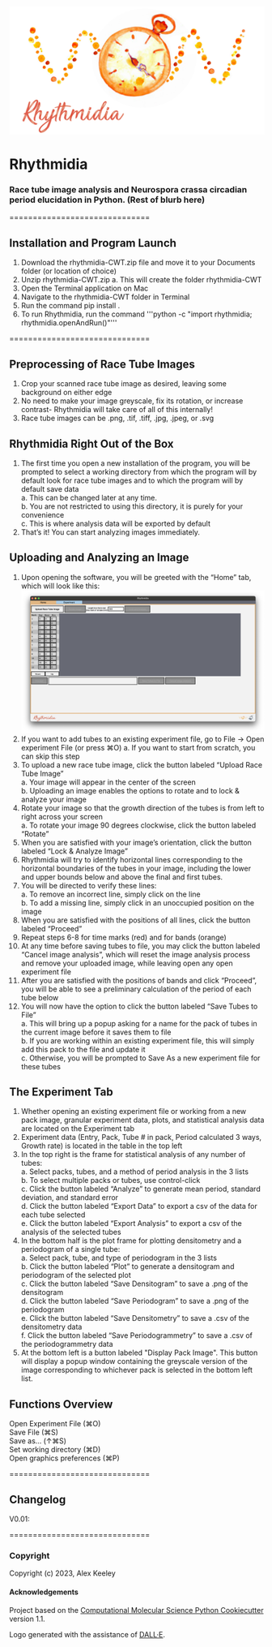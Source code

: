 ![rhythmidia](rhythmidiaLogoBanner.jpg)

Rhythmidia
==============================
<!--[//]: # (Badges)
[![GitHub Actions Build Status](https://github.com/REPLACE_WITH_OWNER_ACCOUNT/rhythmidia/workflows/CI/badge.svg)](https://github.com/REPLACE_WITH_OWNER_ACCOUNT/rhythmidia/actions?query=workflow%3ACI)
[![codecov](https://codecov.io/gh/REPLACE_WITH_OWNER_ACCOUNT/Rhythmidia/branch/main/graph/badge.svg)](https://codecov.io/gh/REPLACE_WITH_OWNER_ACCOUNT/Rhythmidia/branch/main)-->

### Race tube image analysis and Neurospora crassa circadian period elucidation in Python. (Rest of blurb here)
==============================
## Installation and Program Launch
1. Download the rhythmidia-CWT.zip file and move it to your Documents folder (or location of choice)
2. Unzip rhythmidia-CWT.zip
    a. This will create the folder rhythmidia-CWT
3. Open the Terminal application on Mac
4. Navigate to the rhythmidia-CWT folder in Terminal
5. Run the command pip install .
6. To run Rhythmidia, run the command '''python -c "import rhythmidia; rhythmidia.openAndRun()"'''

==============================
## Preprocessing of Race Tube Images
1. Crop your scanned race tube image as desired, leaving some background on either edge
2. No need to make your image greyscale, fix its rotation, or increase contrast- Rhythmidia will take care of all of this internally!
3. Race tube images can be .png, .tif, .tiff, .jpg, .jpeg, or .svg

## Rhythmidia Right Out of the Box
1. The first time you open a new installation of the program, you will be prompted to select a working directory from which the program will by default look for race tube images and to which the program will by default save data<br />
    a. This can be changed later at any time.<br />
    b. You are not restricted to using this directory, it is purely for your convenience<br />
    c. This is where analysis data will be exported by default<br />
2. That’s it! You can start analyzing images immediately.

## Uploading and Analyzing an Image
1. Upon opening the software, you will be greeted with the “Home” tab, which will look like this:
![Home Tab (blank)](screenshots/HomeTabBlank.png)
2. If you want to add tubes to an existing experiment file, go to File -> Open experiment File (or press ⌘O)
    a. If you want to start from scratch, you can skip this step
3. To upload a new race tube image, click the button labeled “Upload Race Tube Image”<br />
    a. Your image will appear in the center of the screen<br />
    b. Uploading an image enables the options to rotate and to lock & analyze your image<br />
4. Rotate your image so that the growth direction of the tubes is from left to right across your screen<br />
    a. To rotate your image 90 degrees clockwise, click the button labeled “Rotate”<br />
5. When you are satisfied with your image’s orientation, click the button labeled “Lock & Analyze Image”
6. Rhythmidia will try to identify horizontal lines corresponding to the horizontal boundaries of the tubes in your image, including the lower and upper bounds below and above the final and first tubes.
7. You will be directed to verify these lines:<br />
    a. To remove an incorrect line, simply click on the line<br />
    b. To add a missing line, simply click in an unoccupied position on the image<br />
8. When you are satisfied with the positions of all lines, click the button labeled “Proceed”
9. Repeat steps 6-8 for time marks (red) and for bands (orange)<br />
10. At any time before saving tubes to file, you may click the button labeled “Cancel image analysis”, which will reset the image analysis process and remove your uploaded image, while leaving open any open experiment file
11. After you are satisfied with the positions of bands and click “Proceed”, you will be able to see a preliminary calculation of the period of each tube below
12. You will now have the option to click the button labeled “Save Tubes to File”<br />
    a.  This will bring up a popup asking for a name for the pack of tubes in the current image before it saves them to file<br />
    b. If you are working within an existing experiment file, this will simply add this pack to the file and update it<br />
    c. Otherwise, you will be prompted to Save As a new experiment file for these tubes<br />

## The Experiment Tab
1. Whether opening an existing experiment file or working from a new pack image, granular experiment data, plots, and statistical analysis data are located on the Experiment tab
2. Experiment data (Entry, Pack, Tube # in pack, Period calculated 3 ways, Growth rate) is located in the table in the top left
3. In the top right is the frame for statistical analysis of any number of tubes:<br />
    a. Select packs, tubes, and a method of period analysis in the 3 lists<br />
    b. To select multiple packs or tubes, use control-click<br />
    c. Click the button labeled “Analyze” to generate mean period, standard deviation, and standard error<br />
    d. Click the button labeled “Export Data” to export a csv of the data for each tube selected<br />
    e. Click the button labeled “Export Analysis” to export a csv of the analysis of the selected tubes<br />
4. In the bottom half is the plot frame for plotting densitometry and a periodogram of a single tube:<br />
    a. Select pack, tube, and type of periodogram in the 3 lists<br />
    b. Click the button labeled “Plot” to generate a densitogram and periodogram of the selected plot<br />
    c. Click the button labeled “Save Densitogram” to save a .png of the densitogram<br />
    d. Click the button labeled “Save Periodogram” to save a .png of the periodogram<br />
    e. Click the button labeled “Save Densitometry” to save a .csv of the densitometry data<br />
    f. Click the button labeled “Save Periodogrammetry” to save a .csv of the periodogrammetry data<br />
5. At the bottom left is a button labeled "Display Pack Image". This button will display a popup window containing the greyscale version of the image corresponding to whichever pack is selected in the bottom left list.

## Functions Overview
Open Experiment File      (⌘O)<br />
Save File                 (⌘S)<br />
Save as…                 (↑⌘S)<br />
Set working directory     (⌘D)<br />
Open graphics preferences (⌘P)<br />

==============================
## Changelog
V0.01: 


==============================

### Copyright

Copyright (c) 2023, Alex Keeley


#### Acknowledgements
 
Project based on the 
[Computational Molecular Science Python Cookiecutter](https://github.com/molssi/cookiecutter-cms) version 1.1.

Logo generated with the assistance of [DALL·E](https://labs.openai.com/).

